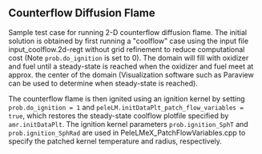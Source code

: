 ## Counterflow Diffusion Flame

Sample test case for running 2-D counterflow diffusion flame. The initial solution is obtained by first
running a "coolflow" case using the input file input_coolflow.2d-regt without grid refinement to reduce
computational cost (Note ``prob.do_ignition`` is set to 0). The domain will fill with oxidizer and fuel until
a steady-state is reached when the oxidizer and fuel meet at approx. the center of the domain (Visualization
software such as Paraview can be used to determine when steady-state is reached).

The counterflow flame is then ignited using an ignition kernel by setting ``prob.do_ignition = 1`` and 
``peleLM.initDataPlt_patch_flow_variables = true``, which restores the steady-state coolflow plotfile
specified by ``amr.initDataPlt``. The ignition kernel parameters ``prob.ignition_SphT`` and 
``prob.ignition_SphRad`` are used in PeleLMeX_PatchFlowVariables.cpp to specify the patched kernel 
temperature and radius, respectively. 